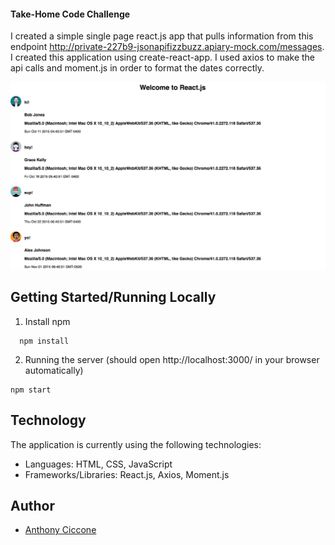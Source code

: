 #### Take-Home Code Challenge

I created a simple single page react.js app that pulls information from this endpoint  http://private-227b9-jsonapifizzbuzz.apiary-mock.com/messages.
I created this application using create-react-app. I used axios to make the api calls and moment.js in order to format the dates correctly.

![alt](public/image.png)

## Getting Started/Running Locally

1. Install npm
```shell
  npm install
```
2. Running the server (should open http://localhost:3000/ in your browser automatically)
```
npm start
```

## Technology

The application is currently using the following technologies:
* Languages: HTML, CSS, JavaScript
* Frameworks/Libraries: React.js, Axios, Moment.js

## Author
* [Anthony Ciccone](https://github.com/anticcone/)
